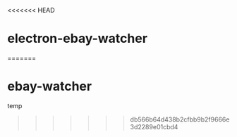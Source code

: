 <<<<<<< HEAD

# electron-ebay-watcher


=======
# ebay-watcher
temp
>>>>>>> db566b64d438b2cfbb9b2f9666e3d2289e01cbd4
